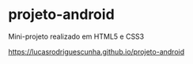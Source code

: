# projeto-android
 Mini-projeto realizado em HTML5 e CSS3

 https://lucasrodriguescunha.github.io/projeto-android
